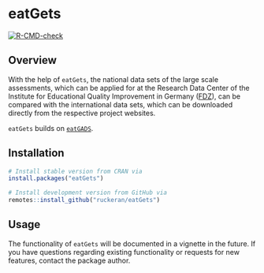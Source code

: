 
<!-- README.md is generated from README.Rmd. Please edit that file -->

# eatGets

<!-- badges: start -->

[![R-CMD-check](https://github.com/ruckeran/eatGets/actions/workflows/R-CMD-check.yaml/badge.svg)](https://github.com/ruckeran/eatGets/actions/workflows/R-CMD-check.yaml)
<!-- badges: end -->

## Overview

With the help of `eatGets`, the national data sets of the large scale
assessments, which can be applied for at the Research Data Center of the
Institute for Educational Quality Improvement in Germany
([FDZ](https://www.iqb.hu-berlin.de/fdz/)), can be compared with the
international data sets, which can be downloaded directly from the
respective project websites.

`eatGets` builds on [`eatGADS`](https://github.com/beckerbenj/eatGADS).

## Installation

``` r
# Install stable version from CRAN via
install.packages("eatGets")

# Install development version from GitHub via
remotes::install_github("ruckeran/eatGets")
```

## Usage

The functionality of `eatGets` will be documented in a vignette in the
future. If you have questions regarding existing functionality or
requests for new features, contact the package author.
